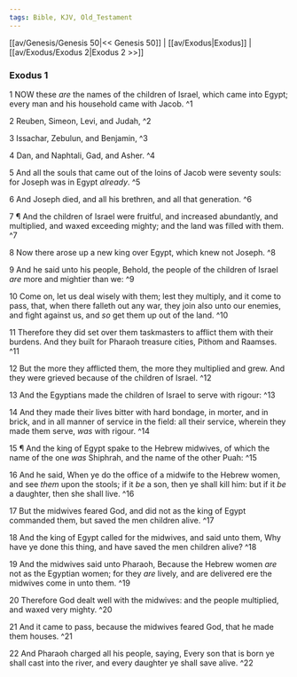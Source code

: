 ```yaml
---
tags: Bible, KJV, Old_Testament
---
```


[[av/Genesis/Genesis 50|<< Genesis 50]] | [[av/Exodus|Exodus]] | [[av/Exodus/Exodus 2|Exodus 2 >>]]

### Exodus 1

1 NOW these _are_ the names of the children of Israel, which came into Egypt; every man and his household came with Jacob. ^1

2 Reuben, Simeon, Levi, and Judah, ^2

3 Issachar, Zebulun, and Benjamin, ^3

4 Dan, and Naphtali, Gad, and Asher. ^4

5 And all the souls that came out of the loins of Jacob were seventy souls: for Joseph was in Egypt _already_. ^5

6 And Joseph died, and all his brethren, and all that generation. ^6

7 ¶ And the children of Israel were fruitful, and increased abundantly, and multiplied, and waxed exceeding mighty; and the land was filled with them. ^7

8 Now there arose up a new king over Egypt, which knew not Joseph. ^8

9 And he said unto his people, Behold, the people of the children of Israel _are_ more and mightier than we: ^9

10 Come on, let us deal wisely with them; lest they multiply, and it come to pass, that, when there falleth out any war, they join also unto our enemies, and fight against us, and _so_ get them up out of the land. ^10

11 Therefore they did set over them taskmasters to afflict them with their burdens. And they built for Pharaoh treasure cities, Pithom and Raamses. ^11

12 But the more they afflicted them, the more they multiplied and grew. And they were grieved because of the children of Israel. ^12

13 And the Egyptians made the children of Israel to serve with rigour: ^13

14 And they made their lives bitter with hard bondage, in morter, and in brick, and in all manner of service in the field: all their service, wherein they made them serve, _was_ with rigour. ^14

15 ¶ And the king of Egypt spake to the Hebrew midwives, of which the name of the one _was_ Shiphrah, and the name of the other Puah: ^15

16 And he said, When ye do the office of a midwife to the Hebrew women, and see _them_ upon the stools; if it _be_ a son, then ye shall kill him: but if it _be_ a daughter, then she shall live. ^16

17 But the midwives feared God, and did not as the king of Egypt commanded them, but saved the men children alive. ^17

18 And the king of Egypt called for the midwives, and said unto them, Why have ye done this thing, and have saved the men children alive? ^18

19 And the midwives said unto Pharaoh, Because the Hebrew women _are_ not as the Egyptian women; for they _are_ lively, and are delivered ere the midwives come in unto them. ^19

20 Therefore God dealt well with the midwives: and the people multiplied, and waxed very mighty. ^20

21 And it came to pass, because the midwives feared God, that he made them houses. ^21

22 And Pharaoh charged all his people, saying, Every son that is born ye shall cast into the river, and every daughter ye shall save alive. ^22
